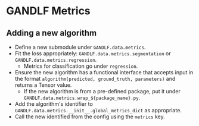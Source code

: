 # GANDLF Metrics

## Adding a new algorithm

- Define a new submodule under `GANDLF.data.metrics`.
- Fit the loss appropriately: `GANDLF.data.metrics.segmentation` or `GANDLF.data.metrics.regression`.
    - Metrics for classification go under `regression`.
- Ensure the new algorithm has a functional interface that accepts input in the format `algorithm(predicted, ground_truth, parameters)` and returns a Tensor value.
    - If the new algorithm is from a pre-defined package, put it under `GANDLF.data.metrics.wrap_${package_name}.py`.
- Add the algorithm's identifier to `GANDLF.data.metrics.__init__.global_metrics_dict` as appropriate.
- Call the new identified from the config using the `metrics` key.
